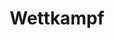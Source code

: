 ---
title: "Wettkampf"
description: "Informationen zum Wettkampf der Schweizer Meisterschaft Nationalturnen 2026 in Wollerau."
---